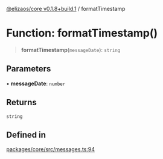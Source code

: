 [@elizaos/core v0.1.8+build.1](../index.md) / formatTimestamp

# Function: formatTimestamp()

> **formatTimestamp**(`messageDate`): `string`

## Parameters

• **messageDate**: `number`

## Returns

`string`

## Defined in

[packages/core/src/messages.ts:94](https://github.com/JoeyKhd/eliza/blob/main/packages/core/src/messages.ts#L94)

